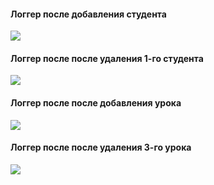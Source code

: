 #### Логгер после добавления студента
![](https://sun4-15.userapi.com/s5y7wh-A3TomW6KS9lb7UTSvKs_w7irzHKrDCA/3Pj8UV2xx5s.jpg)
#### Логгер после после удаления 1-го студента
![](https://sun4-12.userapi.com/CZwf_NvmdOTt_P0NvXOPh7ojuQ7z6nlppv0EnQ/DSs0Y8veGZM.jpg)
#### Логгер после после добавления урока
![](https://sun4-17.userapi.com/vU4stwJZ-hkgyrf69-0yRJxTk1H36nnSA9XSdQ/te_N7lXeupw.jpg)
#### Логгер после после удаления 3-го урока
![](https://sun4-16.userapi.com/6T46O5MUJHwdlydH6sh1IC_r-3TZy8Ayy16vqA/Pg6Y03r0Zm4.jpg)
